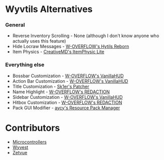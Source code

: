 # Wyvtils Alternatives

### General

* Reverse Inventory Scrolling - None (although I don't know anyone who actually uses this feature)
* Hide Locraw Messages - [W-OVERFLOW's Hytils Reborn](https://github.com/W-OVERFLOW/Hytils-Reborn)
* Item Physics - [CreativeMD's ItemPhysic Lite](https://www.curseforge.com/minecraft/mc-mods/itemphysic-lite/files/2439695)

### Everything else
* Bossbar Customization - [W-OVERFLOW's VanillaHUD](https://github.com/W-OVERFLOW/VanillaHUD/releases/latest)
* Action Bar Customization - [W-OVERFLOW's VanillaHUD](https://github.com/W-OVERFLOW/VanillaHUD/releases/latest)
* Title Customization - [Sk1er's Patcher](https://sk1er.club/mods/patcher)
* Name Highlight - [W-OVERFLOW's REDACTION](https://github.com/W-OVERFLOW/REDACTION)
* Sidebar Customization - [W-OVERFLOW's VanillaHUD](https://github.com/W-OVERFLOW/VanillaHUD/releases/latest)
* Hitbox Customization - [W-OVERFLOW's REDACTION](https://github.com/W-OVERFLOW/REDACTION)
* Pack GUI Modifier - [aycy's Resource Pack Manager](https://www.youtube.com/watch?v=OQZFWrrEcYM)

# Contributors

* [Microcontrollers](https://github.com/microcontrollersdev)
* [Wyvest](https://github.com/Wyvest)
* [Zetvue](https://zetvue.carrd.co)
